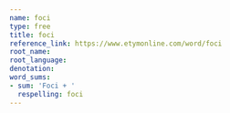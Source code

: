 ```yaml
---
name: foci
type: free
title: foci
reference_link: https://www.etymonline.com/word/foci
root_name: 
root_language: 
denotation: 
word_sums:
- sum: 'Foci + '
  respelling: foci
---
```

